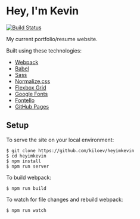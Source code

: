 # Hey, I'm Kevin

[![Build Status](http://drone.kputrajaya.com/api/badges/kiloev/portfolio/status.svg)](http://drone.kputrajaya.com/kiloev/portfolio)

My current portfolio/resume website.

Built using these technologies:
- [Webpack](https://webpack.js.org/)
- [Babel](https://babeljs.io/)
- [Sass](https://sass-lang.com/)
- [Normalize.css](https://necolas.github.io/normalize.css/)
- [Flexbox Grid](http://flexboxgrid.com/)
- [Google Fonts](https://fonts.google.com/)
- [Fontello](http://fontello.com/)
- [GitHub Pages](https://pages.github.com/)

## Setup

To serve the site on your local environment:

```
$ git clone https://github.com/kiloev/heyimkevin
$ cd heyimkevin
$ npm install
$ npm run server
```

To build webpack:

```
$ npm run build
```


To watch for file changes and rebuild webpack:

```
$ npm run watch
```
